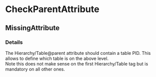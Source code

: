 ﻿---  
uid: Validator_18_4_1  
---

# CheckParentAttribute

## MissingAttribute

### Details

The Hierarchy\/Table@parent attribute should contain a table PID. This allows to define which table is on the above level.  
Note this does not make sense on the first Hierarchy\/Table tag but is mandatory on all other ones.
